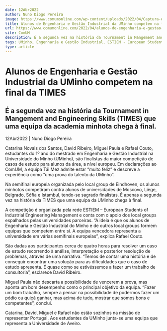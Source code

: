 ```yaml
---
date: 12Abr2022
author: Nuno Diogo Pereira
image: https://www.comumonline.com/wp-content/uploads/2022/04/Captura-de-ecrã-2022-04-12-às-19.52.42.png
title: Alunos de Engenharia e Gestão Industrial da UMinho competem na final da TIMES
url: https://www.comumonline.com/2022/04/alunos-de-engenharia-e-gestao-industrial-da-uminho-competem-na-final-da-times/
site: ComUM
description: É a segunda vez na história da Tournament in Mangement and Engineering Skills (TIMES) que alunos da academia minhota chegam à final.
tags: UMinho, Engenharia e Gestão Industrial, ESTIEM - European Students of Industrial Engineering Management, TIMES
type: article
---
```



# Alunos de Engenharia e Gestão Industrial da UMinho competem na final da TIMES

## É a segunda vez na história da Tournament in Mangement and Engineering Skills (TIMES) que uma equipa da academia minhota chega à final.

12Abr2022 | Nuno Diogo Pereira

Catarina Novais dos Santos, David Ribeiro, Miguel Paula e Rafael Couto, estudantes do 1º ano do mestrado em Engenharia e Gestão Industrial na Universidade do Minho (UMinho), são finalistas da maior competição de casos de estudo para alunos da área, a nível europeu. Em declarações ao ComUM, a equipa Tái Mez admite estar “muito feliz” e descreve a experiência como “uma prova do talento da UMinho”.

Na semifinal europeia organizada pelo local group de Eindhoven, os alunos minhotos competiram contra alunos de universidades de Moscovo, Liège, Belgrado, Sófia e Istambul, tendo-se sagrado finalistas. É apenas a segunda vez na história da TIMES que uma equipa da UMinho chega à final.

A competição é organizada pela rede ESTIEM – European Students of Industrial Engineering Management e conta com o apoio dos local groups espalhados pelas universidades parceiras. “A ideia é que os alunos de Engenharia e Gestão Industrial do Minho e de outros local groups formem equipas que competem entre si. A equipa vencedora representa a universidade em várias semifinais europeias”, explica Rafael Couto.

São dadas aos participantes cerca de quatro horas para resolver um caso de estudo recorrendo à análise, interpretação e posterior resolução de problemas, através de uma narrativa. “Temos de contar uma história e de conseguir encontrar uma solução para as dificuldades que o caso de estudo apresenta. É quase como se estivéssemos a fazer um trabalho de consultoria”, esclarece David Ribeiro.

Miguel Paula não descarta a possibilidade de vencerem a prova, mas aponta um bom desempenho como o principal objetivo da equipa. “Fazer um bom trabalho, sempre a pensar na possibilidade de podermos fazer um pódio ou quiçá ganhar, mas acima de tudo, mostrar que somos bons e competentes”, conclui.

Catarina, David, Miguel e Rafael não estão sozinhos na missão de representar Portugal. Aos estudantes da UMinho junta-se uma equipa que representa a Universidade de Aveiro.

